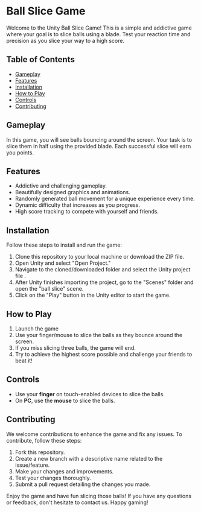 # Ball Slice Game

Welcome to the Unity Ball Slice Game! This is a simple and addictive game where your goal is to slice balls using a blade. Test your reaction time and precision as you slice your way to a high score.

## Table of Contents

- [Gameplay](#gameplay)
- [Features](#features)
- [Installation](#installation)
- [How to Play](#how-to-play)
- [Controls](#controls)
- [Contributing](#contributing)

## Gameplay

In this game, you will see balls bouncing around the screen. Your task is to slice them in half using the provided blade. Each successful slice will earn you points. 

## Features

- Addictive and challenging gameplay.
- Beautifully designed graphics and animations.
- Randomly generated ball movement for a unique experience every time.
- Dynamic difficulty that increases as you progress.
- High score tracking to compete with yourself and friends.

## Installation

Follow these steps to install and run the game:

1. Clone this repository to your local machine or download the ZIP file.
2. Open Unity and select "Open Project."
3. Navigate to the cloned/downloaded folder and select the Unity project file .
4. After Unity finishes importing the project, go to the "Scenes" folder and open the "ball slice" scene.
5. Click on the "Play" button in the Unity editor to start the game.

## How to Play

1. Launch the game
2. Use your finger/mouse to slice the balls as they bounce around the screen.
3. If you miss slicing three balls, the game will end.
4. Try to achieve the highest score possible and challenge your friends to beat it!

## Controls

- Use your **finger** on touch-enabled devices to slice the balls.
- On **PC**, use the **mouse** to slice the balls.

## Contributing

We welcome contributions to enhance the game and fix any issues. To contribute, follow these steps:

1. Fork this repository.
2. Create a new branch with a descriptive name related to the issue/feature.
3. Make your changes and improvements.
4. Test your changes thoroughly.
5. Submit a pull request detailing the changes you made.

Enjoy the game and have fun slicing those balls! If you have any questions or feedback, don't hesitate to contact us. Happy gaming!
